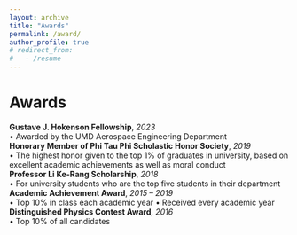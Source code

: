 ```yaml
---
layout: archive
title: "Awards"
permalink: /award/
author_profile: true
# redirect_from:
#   - /resume
---
```


<!-- {% include base_path %} -->

Awards
======
**Gustave J. Hokenson Fellowship**, *2023*\
• Awarded by the UMD Aerospace Engineering Department\
**Honorary Member of Phi Tau Phi Scholastic Honor Society**, *2019*\
• The highest honor given to the top 1% of graduates in university, based on excellent academic achievements as well as moral conduct\
**Professor Li Ke-Rang Scholarship**, *2018*\
• For university students who are the top five students in their department\
**Academic Achievement Award**, *2015 – 2019*\
• Top 10% in class each academic year
• Received every academic year\
**Distinguished Physics Contest Award**, *2016*\
• Top 10% of all candidates

<!-- Work experience
======
* Summer 2015: Research Assistant
  * Github University
  * Duties included: Tagging issues
  * Supervisor: Professor Git

* Fall 2015: Research Assistant
  * Github University
  * Duties included: Merging pull requests
  * Supervisor: Professor Hub
  
Skills
======
* Skill 1
* Skill 2
  * Sub-skill 2.1
  * Sub-skill 2.2
  * Sub-skill 2.3
* Skill 3

Publications
======
  <ul>{% for post in site.publications %}
    {% include archive-single-cv.html %}
  {% endfor %}</ul>
  
Talks
======
  <ul>{% for post in site.talks %}
    {% include archive-single-talk-cv.html %}
  {% endfor %}</ul>
  
Teaching
======
  <ul>{% for post in site.teaching %}
    {% include archive-single-cv.html %}
  {% endfor %}</ul>
  
Service and leadership
======
* Currently signed in to 43 different slack teams -->
